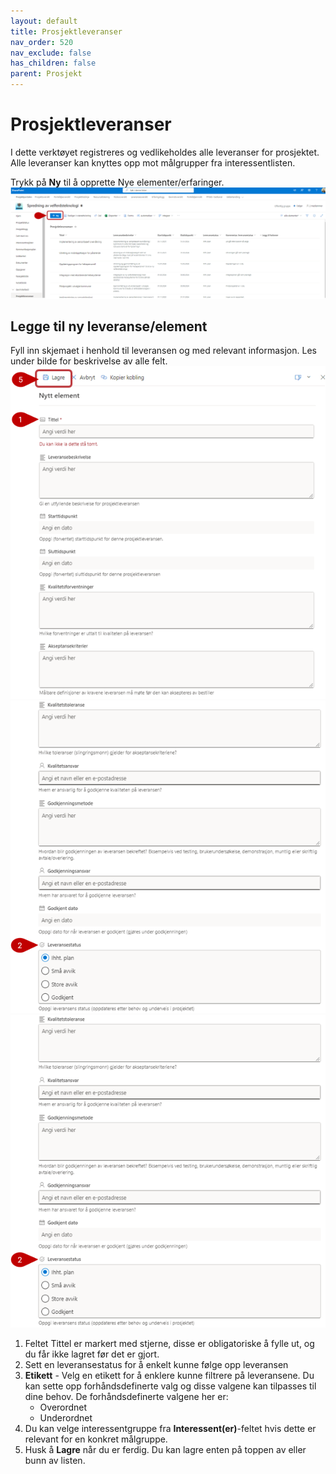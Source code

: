 ```yaml
---
layout: default
title: Prosjektleveranser
nav_order: 520
nav_exclude: false
has_children: false
parent: Prosjekt
---
```


# Prosjektleveranser

I dette verktøyet registreres og vedlikeholdes alle leveranser for prosjektet. Alle leveranser kan knyttes opp mot målgrupper fra interessentlisten.

Trykk på **Ny** til å opprette Nye elementer/erfaringer. 
![](./media/52-Prosjektleveranser.png)

## Legge til ny leveranse/element

Fyll inn skjemaet i henhold til leveransen og med relevant informasjon. Les under bilde for beskrivelse av alle felt.
![](./media/52-ProsjektleveranserNy1.png)
![](./media/52-ProsjektleveranserNy2.png)
![](./media/52-ProsjektleveranserNy2.png)

1. Feltet Tittel er markert med stjerne, disse er obligatoriske å fylle ut, og du får ikke lagret før det er gjort.
2. Sett en leveransestatus for å enkelt kunne følge opp leveransen
3. **Etikett** - Velg en etikett for å enklere kunne filtrere på leveransene. Du kan sette opp forhåndsdefinerte valg og disse valgene kan tilpasses til dine behov. De forhåndsdefinerte valgene her er:
    - Overordnet
    - Underordnet
4. Du kan velge interessentgruppe fra **Interessent(er)**-feltet hvis dette er relevant for en konkret målgruppe.
5. Husk å **Lagre** når du er ferdig. Du kan lagre enten på toppen av eller bunn av listen.


